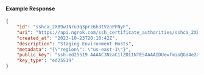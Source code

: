 <!-- Code generated for API Clients. DO NOT EDIT. -->

#### Example Response

```json
{
	"id": "sshca_2XB9wJNru3q3prz6h3tVznPFNyF",
	"uri": "https://api.ngrok.com/ssh_certificate_authorities/sshca_2XB9wJNru3q3prz6h3tVznPFNyF",
	"created_at": "2023-10-23T20:10:42Z",
	"description": "Staging Environment Hosts",
	"metadata": "{\"region\": \"us-east-1\"}",
	"public_key": "ssh-ed25519 AAAAC3NzaC1lZDI1NTE5AAAAIDUewfmioQGd4e2aLbwuN+XZXl48OOV1r6WsQ6ndRjBD",
	"key_type": "ed25519"
}
```
